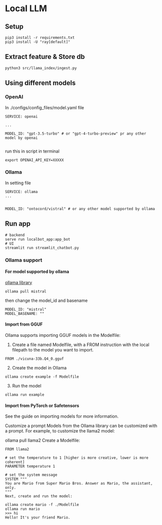 # Local LLM 

## Setup 

```
pip3 install -r requirements.txt
pip3 install -U "ray[default]"
```

## Extract feature & Store db 
```
python3 src/llama_index/ingest.py
```

## Using different models
### OpenAI
In ./configs/config_files/model.yaml file
```
SERVICE: openai

...

MODEL_ID: "gpt-3.5-turbo" # or "gpt-4-turbo-preview" pr any other model by openai 


```

run this in script in terminal

```
export OPENAI_API_KEY=XXXXX
```

### Ollama
In setting file
```
SERVICE: ollama
...


MODEL_ID: "ontocord/vistral" # or any other model supported by ollama

```

## Run app 

```
# backend 
serve run localbot_app:app_bot
# UI
streamlit run streamlit_chatbot.py
```

### Ollama support

#### For model supported by ollama
[ollama library](https://ollama.ai/library)

```
ollama pull mistral
```

then change the model_id and basename

```
MODEL_ID: "mistral"
MODEL_BASENAME: ""
```

#### Import from GGUF
Ollama supports importing GGUF models in the Modelfile:

1. Create a file named Modelfile, with a FROM instruction with the local filepath to the model you want to import.
```
FROM ./vicuna-33b.Q4_0.gguf
```

2. Create the model in Ollama
```
ollama create example -f Modelfile
```

3. Run the model
```
ollama run example

```

#### Import from PyTorch or Safetensors
See the guide on importing models for more information.

Customize a prompt
Models from the Ollama library can be customized with a prompt. For example, to customize the llama2 model:

ollama pull llama2
Create a Modelfile:

```
FROM llama2

# set the temperature to 1 [higher is more creative, lower is more coherent]
PARAMETER temperature 1

# set the system message
SYSTEM """
You are Mario from Super Mario Bros. Answer as Mario, the assistant, only.
"""
Next, create and run the model:

ollama create mario -f ./Modelfile
ollama run mario
>>> hi
Hello! It's your friend Mario.

```

